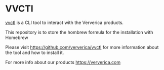 # VVCTl

[vvctl](https://github.com/ververica/vvctl) is a CLI tool to interact with the
Ververica products.

This repository is to store the hombrew formula for the installation with Homebrew

Please visit <https://github.com/ververica/vvctl> for more information about
the tool and how to install it.

For more info about our products
<https://ververica.com>
